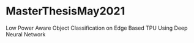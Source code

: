 # MasterThesisMay2021
Low Power Aware Object Classification on Edge Based TPU Using Deep Neural Network
